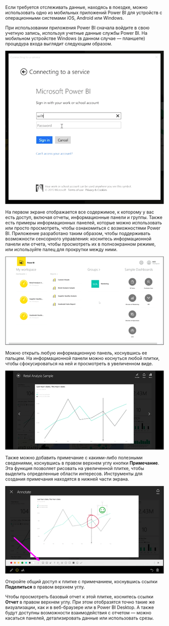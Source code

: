 Если требуется отслеживать данные, находясь в поездке, можно использовать одно из мобильных приложений Power BI для устройств с операционными системами iOS, Android или Windows.

При использовании приложения Power BI сначала войдите в свою учетную запись, используя учетные данные службы Power BI. На мобильном устройстве Windows (в данном случае — планшете) процедура входа выглядит следующим образом.

![](media/4-4a-power-bi-mobile/4-4a_1.png)

На первом экране отображается все содержимое, к которому у вас есть доступ, включая отчеты, информационные панели и группы. Также есть примеры информационных панелей, которые можно использовать или просто просмотреть, чтобы ознакомиться с возможностями Power BI. Приложение разработано таким образом, чтобы поддерживать возможности сенсорного управления: коснитесь информационной панели или отчета, чтобы просмотреть их в полноэкранном режиме, или используйте палец для прокрутки между ними.

![](media/4-4a-power-bi-mobile/4-4a_1a.png)

Можно открыть любую информационную панель, коснувшись ее пальцем. На информационной панели можно коснуться любой плитки, чтобы сфокусироваться на ней и просмотреть в увеличенном виде.

![](media/4-4a-power-bi-mobile/4-4a_2.png)

Также можно добавить примечание с какими-либо полезными сведениями, коснувшись в правом верхнем углу кнопки **Примечание**. Эта функция позволяет рисовать на увеличенной плитке, чтобы выделить определенные области интересов. Инструменты для создания примечания находятся в нижней части экрана.

![](media/4-4a-power-bi-mobile/4-4a_3.png)

Откройте общий доступ к плитке с примечанием, коснувшись ссылки **Поделиться** в правом верхнем углу.

Чтобы просмотреть базовый отчет к этой плитке, коснитесь ссылки **Отчет** в правом верхнем углу. При этом отобразятся точно такие же визуализации, как и в веб-браузере или в Power BI Desktop. А также будут доступны возможности взаимодействия с отчетом — можно касаться панелей, детализировать данные или использовать срезы.

